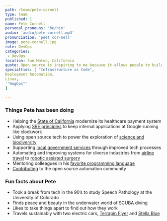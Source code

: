 ```yaml
---
path: /team/pete-cornell
type: team
published: 1
name: Pete Cornell
personal_pronouns: 'he/him'
audio: 'audio/pete-cornell.mp3'
pronunciation: 'peet cor-nell'
image: pete-cornell.jpg
role: DevOps
categories: 
 - DevOps
location: San Mateo, California
quote: Open source is inspiring to me because it allows people to build and improve together on something that’s useful to the public.
specialties: [ "Infrastructure as Code",
Deployment Automation,
Linux,
'"HugOps"'
]
  
---
```


### Things Pete has been doing
* Helping the [State of California](https://github.com/ca-mmis) modernize its healthcare payment system
* Applying [SRE principles](https://medium.com/@jdavidmitchell/principles-of-site-reliability-engineering-at-google-8382b054e498) to keep internal applications at Google running like clockwork
* Using open source tech to power the exploration of [science and biodiversity](https://www.calacademy.org/about-us)
* Supporting [local government services](https://sf.gov/) through improved tech processes
* Automating and improving systems for diverse industries from [airline travel](https://www.webbyawards.com/winners/2016/websites/website-features-and-design/best-user-experience/virgin-america/?/) to [robotic assisted surgery](https://www.intuitive.com/en-us)
* Mentoring colleagues in his [favorite programming language](https://www.python.org/)
* [Contributing](https://forge.puppet.com/cornellio/riak) to the open source automation community

### Fun facts about Pete
* Took a break from tech in the 90’s to study Speech Pathology at the University of Colorado
* Finds peace and beauty in the underwater world of SCUBA diving
* Likes to take things apart to find out how they work
* Travels sustainably with two electric cars, [Terrapin Flyer](https://www.tesla.com/model3) and [Stella Blue](https://www.tesla.com/models)

